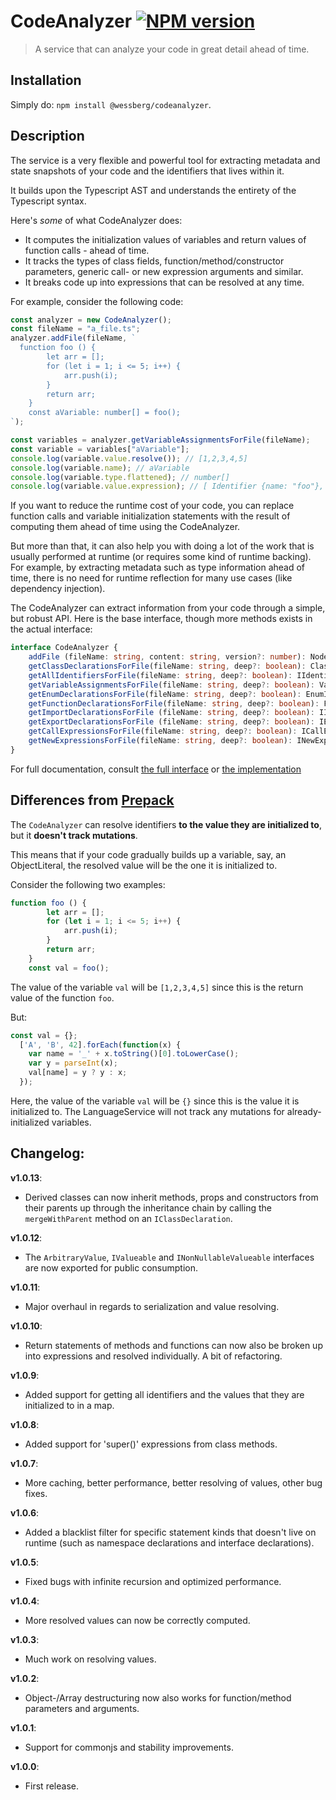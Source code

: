# CodeAnalyzer [![NPM version][npm-image]][npm-url]
> A service that can analyze your code in great detail ahead of time.

## Installation
Simply do: `npm install @wessberg/codeanalyzer`.

## Description
The service is a very flexible and powerful tool for extracting metadata and state snapshots of your code and the identifiers that lives within it.

It builds upon the Typescript AST and understands the entirety of the Typescript syntax.

Here's *some* of what CodeAnalyzer does:

- It computes the initialization values of variables and return values of function calls - ahead of time.
- It tracks the types of class fields, function/method/constructor parameters, generic call- or new expression arguments and similar.
- It breaks code up into expressions that can be resolved at any time.

For example,
consider the following code:
```typescript
const analyzer = new CodeAnalyzer();
const fileName = "a_file.ts";
analyzer.addFile(fileName, `
  function foo () {
  		let arr = [];
  		for (let i = 1; i <= 5; i++) {
  			arr.push(i);
  		}
  		return arr;
  	}
  	const aVariable: number[] = foo();
`);

const variables = analyzer.getVariableAssignmentsForFile(fileName);
const variable = variables["aVariable"];
console.log(variable.value.resolve()); // [1,2,3,4,5]
console.log(variable.name); // aVariable
console.log(variable.type.flattened); // number[]
console.log(variable.value.expression); // [ Identifier {name: "foo"}, "(", ")"]
```

If you want to reduce the runtime cost of your code, you can replace function calls and variable initialization statements
with the result of computing them ahead of time using the CodeAnalyzer.

But more than that, it can also help you with doing a lot of the work that is usually performed at runtime (or requires some kind of runtime backing).
For example, by extracting metadata such as type information ahead of time, there is no need for runtime reflection for many use cases (like dependency injection).

The CodeAnalyzer can extract information from your code through a simple, but robust API.
Here is the base interface, though more methods exists in the actual interface:
```typescript
interface CodeAnalyzer {
	addFile (fileName: string, content: string, version?: number): NodeArray<Statement>;
	getClassDeclarationsForFile(fileName: string, deep?: boolean): ClassIndexer;
	getAllIdentifiersForFile(fileName: string, deep?: boolean): IIdentifierMap;
	getVariableAssignmentsForFile(fileName: string, deep?: boolean): VariableIndexer;
	getEnumDeclarationsForFile(fileName: string, deep?: boolean): EnumIndexer;
	getFunctionDeclarationsForFile(fileName: string, deep?: boolean): FunctionIndexer;
	getImportDeclarationsForFile (fileName: string, deep?: boolean): IImportDeclaration[];
	getExportDeclarationsForFile (fileName: string, deep?: boolean): IExportDeclaration[];
	getCallExpressionsForFile(fileName: string, deep?: boolean): ICallExpression[];
	getNewExpressionsForFile(fileName: string, deep?: boolean): INewExpression[];
}
```

For full documentation, consult [the full interface](src/service/interface/ICodeAnalyzer.ts) or [the implementation](src/service/CodeAnalyzer.ts)

## Differences from [Prepack](https://prepack.io/)

The `CodeAnalyzer` can resolve identifiers **to the value they are initialized to**, but it
**doesn't track mutations**.

This means that if your code gradually builds up a variable, say, an ObjectLiteral, the resolved value
will be the one it is initialized to.

Consider the following two examples:
```typescript
function foo () {
		let arr = [];
		for (let i = 1; i <= 5; i++) {
			arr.push(i);
		}
		return arr;
	}
	const val = foo();
```
The value of the variable `val` will be `[1,2,3,4,5]` since this is the return value
of the function `foo`.

But:
```typescript
const val = {};
  ['A', 'B', 42].forEach(function(x) {
    var name = '_' + x.toString()[0].toLowerCase();
    var y = parseInt(x);
    val[name] = y ? y : x;
  });
```
Here, the value of the variable `val` will be `{}` since this is the value it is initialized to.
The LanguageService will not track any mutations for already-initialized variables.

## Changelog:

**v1.0.13**:

- Derived classes can now inherit methods, props and constructors from their parents up through the inheritance chain by calling the `mergeWithParent` method on an `IClassDeclaration`.

**v1.0.12**:

- The `ArbitraryValue`, `IValueable` and `INonNullableValueable` interfaces are now exported for public consumption.

**v1.0.11**:

- Major overhaul in regards to serialization and value resolving.

**v1.0.10**:

- Return statements of methods and functions can now also be broken up into expressions and resolved individually. A bit of refactoring.

**v1.0.9**:

- Added support for getting all identifiers and the values that they are initialized to in a map.

**v1.0.8**:

- Added support for 'super()' expressions from class methods.

**v1.0.7**:

- More caching, better performance, better resolving of values, other bug fixes.

**v1.0.6**:

- Added a blacklist filter for specific statement kinds that doesn't live on runtime (such as namespace declarations and interface declarations).

**v1.0.5**:

- Fixed bugs with infinite recursion and optimized performance.

**v1.0.4**:

- More resolved values can now be correctly computed.

**v1.0.3**:

- Much work on resolving values.

**v1.0.2**:

- Object-/Array destructuring now also works for function/method parameters and arguments.

**v1.0.1**:

- Support for commonjs and stability improvements.

**v1.0.0**:

- First release.

[npm-url]: https://npmjs.org/package/@wessberg/codeanalyzer
[npm-image]: https://badge.fury.io/js/@wessberg/codeanalyzer.svg
